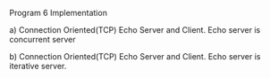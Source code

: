 
Program 6 Implementation

a) Connection Oriented(TCP) Echo Server and Client. Echo server is concurrent server

b) Connection Oriented(TCP) Echo Server and Client. Echo server is iterative server.
